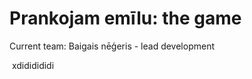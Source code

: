 # Prankojam emīlu: the game

Current team:
  Baigais nēģeris - lead development
  
  
  xdididididi
